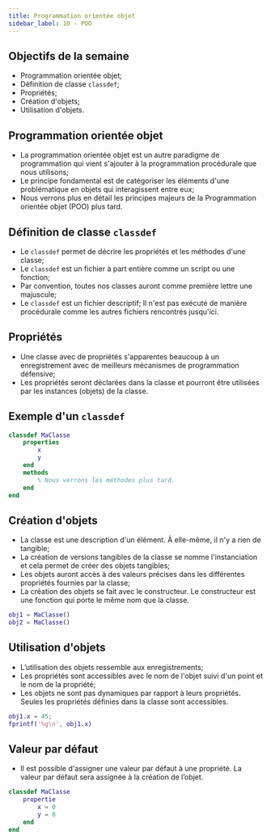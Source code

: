 ```yaml
---
title: Programmation orientée objet
sidebar_label: 10 - POO
---
```


## Objectifs de la semaine
* Programmation orientée objet;
* Définition de classe `classdef`;
* Propriétés;
* Création d'objets;
* Utilisation d'objets.

## Programmation orientée objet
* La programmation orientée objet est un autre paradigme de programmation qui vient s'ajouter à la programmation procédurale que nous utilisons;
* Le principe fondamental est de catégoriser les éléments d'une problématique en objets qui interagissent entre eux;
* Nous verrons plus en détail les principes majeurs de la Programmation orientée objet (POO) plus tard.

## Définition de classe `classdef`
* Le `classdef` permet de décrire les propriétés et les méthodes d'une classe;
* Le `classdef` est un fichier à part entière comme un script ou une fonction;
* Par convention, toutes nos classes auront comme première lettre une majuscule;
* Le `classdef` est un fichier descriptif; Il n'est pas exécuté de manière procédurale comme les autres fichiers rencontrés jusqu'ici.

## Propriétés
* Une classe avec de propriétés s'apparentes beaucoup à un enregistrement avec de meilleurs mécanismes de programmation défensive;
* Les propriétés seront déclarées dans la classe et pourront être utilisées par les instances (objets) de la classe.

## Exemple d'un `classdef`
~~~MATLAB
classdef MaClasse
    properties
        x
        y
    end
    methods
        % Nous verrons les méthodes plus tard.
    end
end
~~~

## Création d'objets
* La classe est une description d'un élément. À elle-même, il n'y a rien de tangible;
* La création de versions tangibles de la classe se nomme l'instanciation et cela permet de créer des objets tangibles;
* Les objets auront accès à des valeurs précises dans les différentes propriétés fournies par la classe;
* La création des objets se fait avec le constructeur. Le constructeur est une fonction qui porte le même nom que la classe.

~~~MATLAB
obj1 = MaClasse()
obj2 = MaClasse()
~~~

## Utilisation d'objets
* L’utilisation des objets ressemble aux enregistrements;
* Les propriétés sont accessibles avec le nom de l'objet suivi d'un point et le nom de la propriété;
* Les objets ne sont pas dynamiques par rapport à leurs propriétés. Seules les propriétés définies dans la classe sont accessibles.

~~~MATLAB
obj1.x = 45;
fprintf('%g\n', obj1.x)
~~~

## Valeur par défaut
* Il est possible d'assigner une valeur par défaut à une propriété. La valeur par défaut sera assignée à la création de l’objet.

~~~MATLAB
classdef MaClasse
    propertie
        x = 0
        y = 0
    end
end
~~~